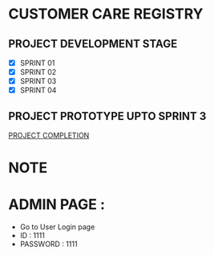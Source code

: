 # CUSTOMER CARE REGISTRY
## PROJECT DEVELOPMENT STAGE
- [x] SPRINT 01
- [x] SPRINT 02
- [x] SPRINT 03
- [x] SPRINT 04

## PROJECT PROTOTYPE UPTO SPRINT 3
[PROJECT COMPLETION](http://169.51.204.215:30106/)

# NOTE 
# ADMIN PAGE :
- Go to User Login page <br>
- ID : 1111  <br>
- PASSWORD : 1111 <br>


